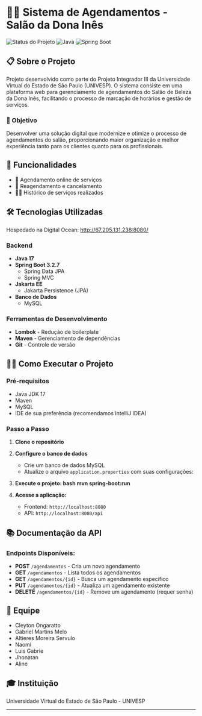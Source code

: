 # 💇‍♀️ Sistema de Agendamentos - Salão da Dona Inês

![Status do Projeto](https://img.shields.io/badge/status-entregue-green)
![Java](https://img.shields.io/badge/Java-17-orange)
![Spring Boot](https://img.shields.io/badge/Spring%20Boot-3.2.7-brightgreen)


## 📋 Sobre o Projeto

Projeto desenvolvido como parte do Projeto Integrador III da Universidade Virtual do Estado de São Paulo (UNIVESP). O sistema consiste em uma plataforma web para gerenciamento de agendamentos do Salão de Beleza da Dona Inês, facilitando o processo de marcação de horários e gestão de serviços.


### 🎯 Objetivo
Desenvolver uma solução digital que modernize e otimize o processo de agendamentos do salão, proporcionando maior organização e melhor experiência tanto para os clientes quanto para os profissionais.

## 🚀 Funcionalidades
- 📅 Agendamento online de serviços
- 🔄 Reagendamento e cancelamento
- 💇‍♀️ Histórico de serviços realizados

## 🛠️ Tecnologias Utilizadas

Hospedado na Digital Ocean: http://67.205.131.238:8080/

### Backend
- **Java 17**
- **Spring Boot 3.2.7**
    - Spring Data JPA
    - Spring MVC
- **Jakarta EE**
    - Jakarta Persistence (JPA)
- **Banco de Dados**
    - MySQL

### Ferramentas de Desenvolvimento
- **Lombok** - Redução de boilerplate
- **Maven** - Gerenciamento de dependências
- **Git** - Controle de versão

## 🏃‍♂️ Como Executar o Projeto

### Pré-requisitos
- Java JDK 17
- Maven
- MySQL
- IDE de sua preferência (recomendamos IntelliJ IDEA)

### Passo a Passo

1. **Clone o repositório**

2. **Configure o banco de dados**
    - Crie um banco de dados MySQL
    - Atualize o arquivo `application.properties` com suas configurações:


3. **Execute o projeto: bash mvn spring-boot:run**


4. **Acesse a aplicação:**
    - Frontend: `http://localhost:8080`
    - API: `http://localhost:8080/api`

## 📚 Documentação da API

### Endpoints Disponíveis:

- **POST** `/agendamentos` - Cria um novo agendamento
- **GET** `/agendamentos` - Lista todos os agendamentos
- **GET** `/agendamentos/{id}` - Busca um agendamento específico
- **PUT** `/agendamentos/{id}` - Atualiza um agendamento existente
- **DELETE** `/agendamentos/{id}` - Remove um agendamento (requer senha)


## 👥 Equipe

- Cleyton Ongaratto
- Gabriel Martins Melo
- Altieres Moreira Servulo
- Naomi
- Luis Gabrie
- Jhonatan
- Aline

## 🎓 Instituição

Universidade Virtual do Estado de São Paulo - UNIVESP

---
